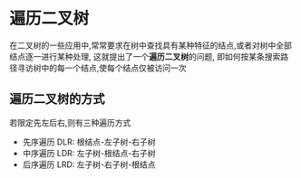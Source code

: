 # 遍历二叉树
在二叉树的一些应用中,常常要求在树中查找具有某种特征的结点,或者对树中全部结点逐一进行某种处理, 这就提出了一个**遍历二叉树**的问题,
即如何按某条搜索路径寻访树中的每一个结点,使每个结点仅被访问一次

## 遍历二叉树的方式
若限定先左后右,则有三种遍历方式

- 先序遍历 DLR: 根结点-左子树-右子树
- 中序遍历 LDR: 左子树-根结点-右子树
- 后序遍历 LRD: 左子树-右子树-根结点